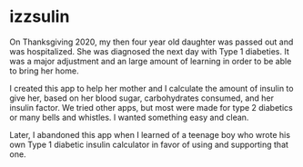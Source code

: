 # izzsulin

On Thanksgiving 2020, my then four year old daughter was passed out and was hospitalized. She was diagnosed the next day with Type 1 diabeties. It was a major adjustment and an large amount of learning in order to be able to bring her home.

I created this app to help her mother and I calculate the amount of insulin to give her, based on her blood sugar, carbohydrates consumed, and her insulin factor. We tried other apps, but most were made for type 2 diabetics or many bells and whistles. I wanted something easy and clean.

Later, I abandoned this app when I learned of a teenage boy who wrote his own Type 1 diabetic insulin calculator in favor of using and supporting that one.
